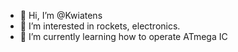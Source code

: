 - 👋 Hi, I’m @Kwiatens
- 👀 I’m interested in rockets, electronics.
- 🌱 I’m currently learning how to operate ATmega IC

